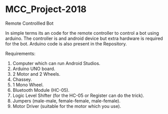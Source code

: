 # MCC_Project-2018
Remote Controllled Bot

In simple terms its an code for the remote controller to control a bot using arduino.
The controller is and android device but extra hardware is required for the bot.
Arduino code is also present in the Repository.

Requirements:
1) Computer which can run Android Studios.
2) Arduino UNO board.
3) 2 Motor and 2 Wheels.
4) Chassey.
5) 1 Mono Wheel.
6) Bluetooth Module (HC-05).
7) Logic Level Shifter (for the HC-05 or Register can do the trick).
8) Jumpers (male-male, female-female, male-female).
9) Motor Driver (suitable for the motor which you use).
